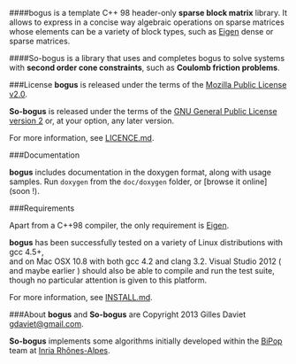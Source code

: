 
####bogus
 is a template C++ 98 header-only **sparse block matrix** library. It allows to express in a concise way algebraic operations on sparse matrices whose elements can be a variety of block types, such as [Eigen](http://eigen.tuxfamily.org) dense or sparse matrices.

####So-bogus
 is a library that uses and completes bogus to solve systems with **second order cone constraints**, such as **Coulomb friction problems**.

###License
**bogus** is released under the terms of  the  [Mozilla Public License v2.0](src/master/MPL-LICENSE-2.0.txt). 

**So-bogus** is released under the terms of the [GNU General Public License version 2](src/master/GPL-LICENSE-2.txt) or, at your option, any later version.

For more information, see [LICENCE.md](src/master/LICENSE.md).

###Documentation

**bogus** includes documentation in the doxygen format, along with usage samples.
Run `doxygen` from the `doc/doxygen` folder, or [browse it online](soon !).

###Requirements

Apart from a C++98 compiler, the only requirement is  [Eigen](http://eigen.tuxfamily.org).

**bogus** has been successfully tested on a variety of Linux distributions  with gcc 4.5+,  
and on Mac OSX 10.8 with both gcc 4.2 and clang 3.2. 
Visual Studio 2012 ( and maybe earlier ) should also be able to compile and run the test suite, though no particular attention is given to this platform.

For more information, see [INSTALL.md](src/master/INSTALL.md).


###About
**bogus** and **So-bogus** are Copyright 2013 Gilles Daviet <gdaviet@gmail.com>.

**So-bogus** implements some algorithms initially developed within the [BiPop](http://bipop.inrialpes.fr) team at [Inria Rhônes-Alpes](http://inria.fr/en/centre/grenoble).





